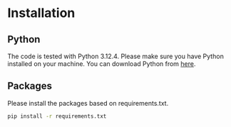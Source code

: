 # Installation

## Python

The code is tested with Python 3.12.4. Please make sure you have Python installed on your machine. You can download Python from [here](https://www.python.org/downloads/).

## Packages

Please install the packages based on requirements.txt.

```bash
pip install -r requirements.txt
```

